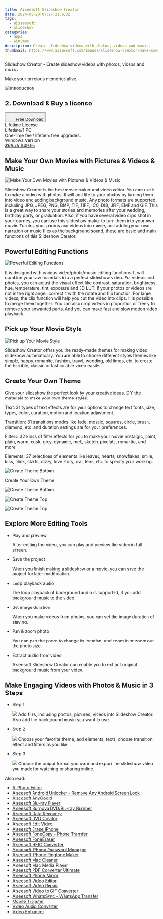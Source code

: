 ```yaml
---
title: Aiseesoft Slideshow Creator
date: 2024-08-20T07:27:21.623Z
tags: 
  - aisseesoft
  - slideshow
categories: 
  - apps
  - win,mac
description: Create slideshow videos with photos, videos and music.
thumbnail: https://www.aiseesoft.com/images/slideshow-creator/make-movies-with-pictures.png
---
```


Slideshow Creator - Create slideshow videos with photos, videos and music.

Make your precious memories alive.

![Introduction](https://www.aiseesoft.com/images/slideshow-creator/make-movies-with-pictures.png)

## 2. Download & Buy a license

<div class="mx-auto flex items-center justify-center space-x-4">
  <button 
  onclick="javascript:window.open('https://secure.2checkout.com/order/checkout.php?PRODS=5939429&QTY=1&OPTIONS5939429=LFT&CART=1&CARD=1&COUPON=AISEOHC&DESIGN_TYPE=2&SHORT_FORM=1', '_blank');
    window.open('https://download.aiseesoft.com/slideshow-creator.exe', '_blank');void(0);"
  class="flex flex-row font-bold rounded-lg text-lg w-48 h-16 bg-[#FF8014] text-[#ffffff] items-center justify-center p-2">
    <svg width="24px" height="24px" viewBox="0 0 24 24" xmlns="http://www.w3.org/2000/svg" color="#ffffff" fill="none" stroke="currentColor" stroke-width="3" stroke-linecap="round" stroke-linejoin="round"><path d="M4 16.9865V7.01353C4 6.71792 4.21531 6.46636 4.50737 6.42072L19.3074 4.10822C19.6713 4.05137 20 4.33273 20 4.70103V19.299C20 19.6673 19.6713 19.9486 19.3074 19.8918L4.50737 17.5793C4.21531 17.5336 4 17.2821 4 16.9865Z" stroke="#f8f7f7" stroke-width="1.5"></path><path d="M4 12H20" stroke="#f8f7f7" stroke-width="1.5"></path><path d="M10.5 5.5V18.5" stroke="#f8f7f7" stroke-width="1.5"></path></svg>
    <span class="font-medium mx-auto">Free Download</span>  
  </button>
</div>


<div class="mx-auto flex items-center justify-center">
  <div class="m-8 grid grid-cols-1 gap-6 xl:grid-cols-1">
    <div class="flex w-full flex-col rounded-2xl bg-[#ffffff] text-[#374151] shadow-xl xl:w-96">
      <div class="flex h-full flex-col p-8">
        <div class="pb-6 text-3xl font-bold">Lifetime License</div>
        <div class="pb-12 text-lg">
          Lifetime/1 PC
          <div class="text-xs">One-time fee / lifetiem free upgrades.</div>
          <div class="text-xs">Windows Version</div>
        </div>
        <div class="flex flex-col gap-3 text-base"></div>
        <div class="flex flex-grow"></div>
        <div class="flex pt-10">
          <a href="https://secure.2checkout.com/order/checkout.php?PRODS=5939429&QTY=1&OPTIONS5939429=LFT&CART=1&CARD=1&COUPON=AISEOHC&DESIGN_TYPE=2&SHORT_FORM=1" class="w-full transform cursor-pointer rounded-lg bg-[#7e22ce] p-3 text-center text-xl font-bold !text-[#ffffff] !no-underline transition-transform hover:bg-purple-800 active:scale-95"> 
           <em class="text-base line-through !text-[#c5c5c5]">$69.45</em>
            $49.95
          </a>
        </div>
      </div>
    </div>  
  </div>
</div>


## Make Your Own Movies with Pictures & Videos & Music

![Make Your Own Movies with Pictures & Videos & Music](https://www.aiseesoft.com/images/slideshow-creator/make-movies-with-pictures.png)

Slideshow Creator is the best movie maker and video editor. You can use it to make a video with photos. It will add life to your photos by turning them into video and adding background music. Any photo formats are supported, including JPG, JPEG, PNG, BMP, TIF, TIFF, ICO, DIB, JFIF, EMF and GIF. This is a great way to share your stories and memories after your wedding, birthday party, or graduation. Also, if you have several video clips shot in your journey, you can use this slideshow maker to turn them into your own movie. Turning your photos and videos into movie, and adding your own narration or music files as the background sound, these are basic and main functions of this Slideshow Creator.

## Powerful Editing Functions

![Powerful Editing Functions](https://www.aiseesoft.com/images/slideshow-creator/editing-functions.png)

It is designed with various video/photo/music editing functions. It will combine your raw materials into a perfect slideshow video. For videos and photos, you can adjust the visual effect like contrast, saturation, brightness, hue, temperature, tint, exposure and 3D LUT. If your photos or videos are not in the right angel, correct it with the rotate and flip function. For large videos, the clip function will help you cut the video into clips. It is possible to merge them together. You can also crop videos in proportion or freely to remove your unwanted parts. And you can make fast and slow motion video playback. 

## Pick up Your Movie Style

![Pick up Your Movie Style](https://www.aiseesoft.com/images/slideshow-creator/movie-style-travel.jpg)

Slideshow Creator offers you the ready-made themes for making video slideshow automatically. You are able to choose different styles themes like simple, happy, romantic, fashion, travel, wedding, old times, etc. to create the horrible, classic or fashionable video easily.

## Create Your Own Theme

Give your slideshow the perfect look by your creative ideas. DIY the materials to make your own theme styles.

Text: 31 types of text effects are for your options to change text fonts, size, types, color, duration, motion and location adjustment.

Transition: 31 transitions modes like fade, mosaic, squares, circle, brush, diamond, etc. and duration settings are for your preferences.

Filters: 32 kinds of filter effects for you to make your movie nostalgic, paint, plain, warm, dusk, grey, dynamic, melt, sketch, pixelate, romantic, and more.

Elements: 37 selections of elements like leaves, hearts, snowflakes, smile, kiss, blink, starts, dizzy, love story, owl, lens, etc. to specify your working.

![Create Theme Bottom](https://www.aiseesoft.com/images/slideshow-creator/create-theme-bottom.png)

Create Your Own Theme

![Create Theme Bottom](https://www.aiseesoft.com/images/slideshow-creator/create-theme-bottom.png)

![Create Theme Top](https://www.aiseesoft.com/images/slideshow-creator/create-theme-top.png)

![Create Theme Top](https://www.aiseesoft.com/images/slideshow-creator/create-theme-top.png)

## Explore More Editing Tools

-   Play and preview
    
    After editing the video, you can play and preview the video in full screen.
    
-   Save the project
    
    When you finish making a slideshow or a movie, you can save the project for later modification.
    
-   Loop playback audio
    
    The loop playback of background audio is supported, if you add background music to the video.
    
-   Set image duration
    
    When you make videos from photos, you can set the image duration of staying.
    
-   Pan & zoom photo
    
    You can pan the photo to change its location, and zoom in or zoom out the photo size.
    
-   Extract audio from video
    
    Aiseesoft Slideshow Creator can enable you to extract original background music from your video.
    
    
## Make Engaging Videos with Photos & Music in 3 Steps


-   Step 1
    
    ![](https://www.aiseesoft.com/images/slideshow-creator/interface.jpg)
    Add files, including photos, pictures, videos into Slideshow Creator. Also add the background music you want to use.
    
-   Step 2
    
    ![](https://www.aiseesoft.com/images/slideshow-creator/add-theme-to-slideshow.jpg)
    Choose your favorite theme, add elements, texts, choose transition effect and filters as you like.
    
-   Step 3
    
    ![](https://www.aiseesoft.com/images/slideshow-creator/output-settings.jpg)
    Choose the output format you want and export the slideshow video you made for watching or sharing online.
    

<span class="atpl-alsoreadstyle">Also read:</span>
<div><ul>
<li><a href="https://tools.techidaily.com/aiseesoft/ai-photo-editor/"><u>AI Photo Editor</u></a></li>
<li><a href="https://tools.techidaily.com/aiseesoft/android-unlocker/"><u>Aiseesoft Android Unlocker - Remove Any Android Screen Lock</u></a></li>
<li><a href="https://tools.techidaily.com/aiseesoft/location-changer/"><u>Aiseesoft AnyCoord</u></a></li>
<li><a href="https://tools.techidaily.com/aiseesoft/blu-ray-player/"><u>Aiseesoft Blu-ray Player</u></a></li>
<li><a href="https://tools.techidaily.com/aiseesoft/burnova/"><u>Aiseesoft Burnova DVD/Blu-ray Burnner</u></a></li>
<li><a href="https://tools.techidaily.com/aiseesoft/data-recovery/"><u>Aiseesoft Data Recovery</u></a></li>
<li><a href="https://tools.techidaily.com/aiseesoft/dvd-creator/"><u>Aiseesoft DVD Creator</u></a></li>
<li><a href="https://tools.techidaily.com/aiseesoft/edit-video/"><u>Aiseesoft Edit Video</u></a></li>
<li><a href="https://tools.techidaily.com/aiseesoft/erase-iphone/"><u>Aiseesoft Erase iPhone</u></a></li>
<li><a href="https://tools.techidaily.com/aiseesoft/phone-transfer/"><u>Aiseesoft FoneCopy - Phone Transfer</u></a></li>
<li><a href="https://tools.techidaily.com/aiseesoft/fone-eraser/"><u>Aiseesoft FoneEraser</u></a></li>
<li><a href="https://tools.techidaily.com/aiseesoft/free-heic-converter/"><u>Aiseesoft HEIC Converter</u></a></li>
<li><a href="https://tools.techidaily.com/aiseesoft/iphone-password-manager/"><u>Aiseesoft iPhone Password Manager</u></a></li>
<li><a href="https://tools.techidaily.com/aiseesoft/iphone-ringtone-maker/"><u>Aiseesoft iPhone Ringtone Maker</u></a></li>
<li><a href="https://tools.techidaily.com/aiseesoft/mac-cleaner/"><u>Aiseesoft Mac Cleaner</u></a></li>
<li><a href="https://tools.techidaily.com/aiseesoft/media-player/"><u>Aiseesoft Mac Media Player</u></a></li>
<li><a href="https://tools.techidaily.com/aiseesoft/pdf-converter-ultimate/"><u>Aiseesoft PDF Converter Ultimate</u></a></li>
<li><a href="https://tools.techidaily.com/aiseesoft/phone-mirror/"><u>Aiseesoft Phone Mirror</u></a></li>
<li><a href="https://tools.techidaily.com/aiseesoft/video-editor/"><u>Aiseesoft Video Editor</u></a></li>
<li><a href="https://tools.techidaily.com/aiseesoft/video-repair/"><u>Aiseesoft Video Repair</u></a></li>
<li><a href="https://tools.techidaily.com/aiseesoft/video-to-gif/"><u>Aiseesoft Video to GIF Converter</u></a></li>
<li><a href="https://tools.techidaily.com/aiseesoft/whatsapp-transfer/"><u>Aiseesoft WhatsSync - WhatsApp Transfer</u></a></li>
<li><a href="https://tools.techidaily.com/aiseesoft/mobile-transfer/"><u>Mobile Transfer</u></a></li>
<li><a href="https://tools.techidaily.com/aiseesoft/audio-converter/"><u>Video Audio Converter</u></a></li>
<li><a href="https://tools.techidaily.com/aiseesoft/video-enhancer/"><u>Video Enhancer</u></a></li>
</ul></div>

<ins class="adsbygoogle"
      style="display:block"
      data-ad-client="ca-pub-7571918770474297"
      data-ad-slot="8358498916"
      data-ad-format="auto"
      data-full-width-responsive="true"></ins>